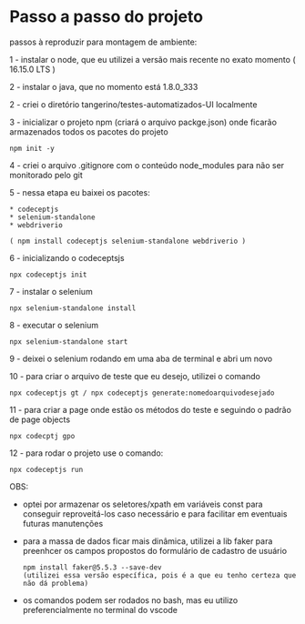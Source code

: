 # Passo a passo do projeto

passos à reproduzir para montagem de ambiente: 

1 - instalar o node, que eu utilizei a versão mais recente no exato momento ( 16.15.0 LTS )

2 - instalar o java, que no momento está 1.8.0_333

2 - criei o diretório tangerino/testes-automatizados-UI localmente 

3 - inicializar o projeto npm (criará o arquivo packge.json) onde ficarão armazenados todos os pacotes do projeto

	npm init -y
	
4 - criei o arquivo .gitignore com o conteúdo node_modules para não ser monitorado pelo git

5 - nessa etapa eu baixei os pacotes:

	* codeceptjs
	* selenium-standalone
	* webdriverio
	
	( npm install codeceptjs selenium-standalone webdriverio )

6 - inicializando o codeceptsjs

	npx codeceptjs init
	
7 - instalar o selenium 

	npx selenium-standalone install
	
8 - executar o selenium 

	npx selenium-standalone start
		
9 - deixei o selenium rodando em uma aba de terminal e abri um novo  

10 - para criar o arquivo de teste que eu desejo, utilizei o comando

	npx codeceptjs gt / npx codeceptjs generate:nomedoarquivodesejado

11 - para criar a page onde estão os métodos do teste e seguindo o padrão de page objects

	npx codecptj gpo
	
12 - para rodar o projeto use o comando: 

	npx codeceptjs run 

OBS: 
  - optei por armazenar os seletores/xpath em variáveis const para conseguir reproveitá-los caso necessário e para facilitar em eventuais futuras manutenções 

  - para a massa de dados ficar mais dinâmica, utilizei a lib faker para preenhcer os campos propostos do formulário de cadastro de usuário
  
     	npm install faker@5.5.3 --save-dev
     	(utilizei essa versão específica, pois é a que eu tenho certeza que não dá problema)
     
  - os comandos podem ser rodados no bash, mas eu utilizo preferencialmente no terminal do vscode



 



	
